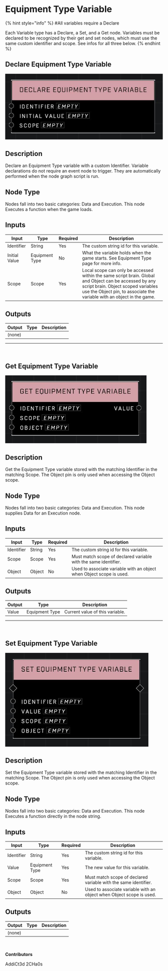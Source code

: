 # Equipment Type Variable
{% hint style="info" %}
#All variables require a Declare

Each Variable type has a Declare, a Set, and a Get node. Variables must be declared to be recognized by their get and set nodes, which must use the same custom identifier and scope. See infos for all three below.
{% endhint %}

## Declare Equipment Type Variable
![](../../../.gitbook/assets/declare-equipment-type-variable.JPG)

## Description
Declare an Equipment Type variable with a custom Identifier. Variable declarations do not require an event node to trigger. They are automatically performed when the node graph script is run.

## Node Type
Nodes fall into two basic categories: Data and Execution. This node Executes a function when the game loads.

## Inputs
| Input | Type | Required | Description |
|------------------|------------------|----------|--------------------------------------------------------------|
| Identifier | String | Yes | The custom string id for this variable. |
| Initial Value | Equipment Type | No | What the variable holds when the game starts. See Equipment Type page for more info.|
| Scope | Scope | Yes | Local scope can only be accessed within the same script brain. Global and Object can be accessed by any script brain. Object scoped variables use the Object pin, to associate the variable with an object in the game.|

## Outputs
| Output | Type | Description |
|------------------|------------------|--------------------------------------------------------------|
| (none) |  |  |

---
<br>

## Get Equipment Type Variable
![](../../../.gitbook/assets/get-equipment-type-variable.JPG)

## Description
Get the Equipment Type variable stored with the matching Identifier in the matching Scope. The Object pin is only used when accessing the Object scope.

## Node Type
Nodes fall into two basic categories: Data and Execution. This node supplies Data for an Execution node.

## Inputs
| Input | Type | Required | Description |
|------------------|------------------|----------|--------------------------------------------------------------|
| Identifier | String | Yes | The custom string id for this variable. |
| Scope | Scope | Yes | Must match scope of declared variable with the same identifier.|
| Object | Object | No | Used to associate variable with an object when Object scope is used. |

## Outputs
| Output | Type | Description |
|------------------|------------------|--------------------------------------------------------------|
| Value | Equipment Type | Current value of this variable. |

---
<br>

## Set Equipment Type Variable
![](../../../.gitbook/assets/set-equipment-type-variable.JPG)

## Description
Set the Equipment Type variable stored with the matching Identifier in the matching Scope. The Object pin is only used when accessing the Object scope.

## Node Type
Nodes fall into two basic categories: Data and Execution. This node Executes a function directly in the node string.

## Inputs
| Input | Type | Required | Description |
|------------------|------------------|----------|--------------------------------------------------------------|
| Identifier | String | Yes | The custom string id for this variable. |
| Value | Equipment Type | Yes | The new value for this variable. |
| Scope | Scope | Yes | Must match scope of declared variable with the same identifier.|
| Object | Object | No | Used to associate variable with an object when Object scope is used. |

## Outputs
| Output | Type | Description |
|------------------|------------------|--------------------------------------------------------------|
| (none) |  |  |

\
\
**Contributors**

AddiCt3d 2CHa0s
